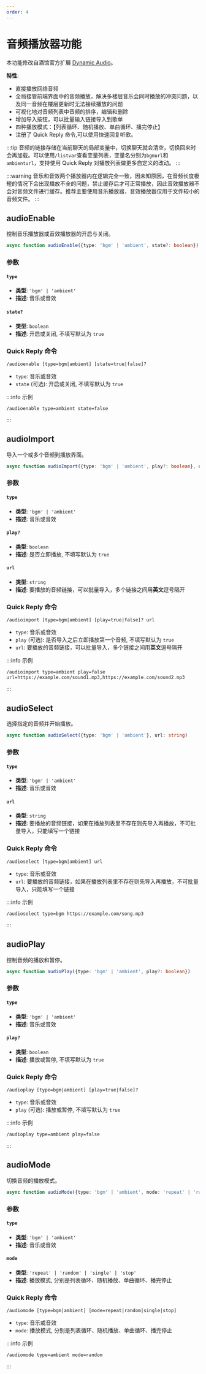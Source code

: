```yaml
---
order: 4
---
```


# 音频播放器功能

本功能修改自酒馆官方扩展 [Dynamic Audio](https://github.com/SillyTavern/Extension-Audio)。

**特性**:

- 直接播放网络音频
- 全局接管前端界面中的音频播放，解决多楼层音乐会同时播放的冲突问题，以及同一音频在楼层更新时无法接续播放的问题
- 可视化地对音频列表中音频的排序，编辑和删除
- 增加导入按钮，可以批量输入链接导入到歌单
- 四种播放模式：【列表循环、随机播放、单曲循环、播完停止】
- 注册了 Quick Reply 命令,可以使用快速回复听歌。

:::tip
音频的链接存储在当前聊天的局部变量中，切换聊天就会清空，切换回来时会再加载。可以使用`/listvar`查看变量列表，变量名分别为`bgmurl`和`ambienturl`，支持使用 Quick Reply 对播放列表做更多自定义的改动。
:::

:::warning
音乐和音效两个播放器内在逻辑完全一致，因未知原因，在音频长度极短的情况下会出现播放不全的问题，禁止缓存后才可正常播放，因此音效播放器不会对音频文件进行缓存。推荐主要使用音乐播放器，音效播放器仅用于文件较小的音频文件。
:::

<CustomTOC />

## audioEnable

控制音乐播放器或音效播放器的开启与关闭。

```typescript
async function audioEnable({type: 'bgm' | 'ambient', state?: boolean})
```

### 参数

#### `type`

- **类型**: `'bgm' | 'ambient'`
- **描述**: 音乐或音效

#### `state?`

- **类型**: `boolean`
- **描述**: 开启或关闭, 不填写默认为 `true`

### Quick Reply 命令

```plaintext
/audioenable [type=bgm|ambient] [state=true|false]?
```

- `type`: 音乐或音效
- `state` (可选): 开启或关闭, 不填写默认为 `true`

:::info 示例
```plaintext
/audioenable type=ambient state=false
```
:::

## audioImport

导入一个或多个音频到播放界面。

```typescript
async function audioImport({type: 'bgm' | 'ambient', play?: boolean}, url: string)
```

### 参数

#### `type`

- **类型**: `'bgm' | 'ambient'`
- **描述**: 音乐或音效

#### `play?`

- **类型**: `boolean`
- **描述**: 是否立即播放, 不填写默认为 `true`

#### `url`

- **类型**: `string`
- **描述**: 要播放的音频链接，可以批量导入，多个链接之间用**英文**逗号隔开

### Quick Reply 命令

```plaintext
/audioimport [type=bgm|ambient] [play=true|false]? url
```

- `type`: 音乐或音效
- `play` (可选): 是否导入之后立即播放第一个音频, 不填写默认为 `true`
- `url`: 要播放的音频链接，可以批量导入，多个链接之间用**英文**逗号隔开

:::info 示例
```plaintext
/audioimport type=ambient play=false url=https://example.com/sound1.mp3,https://example.com/sound2.mp3
```
:::

## audioSelect

选择指定的音频并开始播放。

```typescript
async function audioSelect({type: 'bgm' | 'ambient'}, url: string)
```

### 参数

#### `type`

- **类型**: `'bgm' | 'ambient'`
- **描述**: 音乐或音效

#### `url`

- **类型**: `string`
- **描述**: 要播放的音频链接，如果在播放列表里不存在则先导入再播放，不可批量导入，只能填写一个链接

### Quick Reply 命令

```plaintext
/audioselect [type=bgm|ambient] url
```

- `type`: 音乐或音效
- `url`: 要播放的音频链接，如果在播放列表里不存在则先导入再播放，不可批量导入，只能填写一个链接

:::info 示例
```plaintext
/audioselect type=bgm https://example.com/song.mp3
```
:::

## audioPlay

控制音频的播放和暂停。

```typescript
async function audioPlay({type: 'bgm' | 'ambient', play?: boolean})
```

### 参数

#### `type`

- **类型**: `'bgm' | 'ambient'`
- **描述**: 音乐或音效

#### `play?`

- **类型**: `boolean`
- **描述**: 播放或暂停, 不填写默认为 `true`

### Quick Reply 命令

```plaintext
/audioplay [type=bgm|ambient] [play=true|false]?
```

- `type`: 音乐或音效
- `play` (可选): 播放或暂停, 不填写默认为 `true`

:::info 示例
```plaintext
/audioplay type=ambient play=false
```
:::

## audioMode

切换音频的播放模式。

```typescript
async function audioMode({type: 'bgm' | 'ambient', mode: 'repeat' | 'random' | 'single' | 'stop'})
```

### 参数

#### `type`

- **类型**: `'bgm' | 'ambient'`
- **描述**: 音乐或音效

#### `mode`

- **类型**: `'repeat' | 'random' | 'single' | 'stop'`
- **描述**: 播放模式, 分别是列表循环、随机播放、单曲循环、播完停止

### Quick Reply 命令

```plaintext
/audiomode [type=bgm|ambient] [mode=repeat|random|single|stop]
```

- `type`: 音乐或音效
- `mode`: 播放模式, 分别是列表循环、随机播放、单曲循环、播完停止

:::info 示例
```plaintext
/audiomode type=ambient mode=random
```
:::
